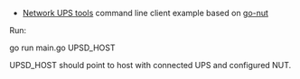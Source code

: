 * [Network UPS tools](https://networkupstools.org/) command line client example based on [go-nut](https://github.com/robbiet480/go.nut)

Run:

go run main.go UPSD_HOST

UPSD_HOST should point to host with connected UPS and configured NUT.
